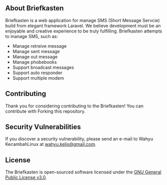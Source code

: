 ## About Briefkasten

Briefkasten is a web application for manage SMS (Short Message Servcie) build from elegant framework Laravel. We believe development must be an enjoyable and creative experience to be truly fulfilling. Briefkasten attempts to manage SMS, such as:

- Manage retreive message
- Manage sent message
- Manage out message
- Manage phobebooks 
- Support broadcast messages
- Support auto responder
- Support multiple modem

## Contributing

Thank you for considering contributing to the Briefkasten!
You can contribute with Forking this repository.

## Security Vulnerabilities

If you discover a security vulnerability, please send an e-mail to Wahyu KecambahLinux at wahyu.kelix@gmail.com.

## License

The Briefkasten is open-sourced software licensed under the [GNU General Public License v3.0](https://www.gnu.org/licenses/gpl-3.0.en.html).

